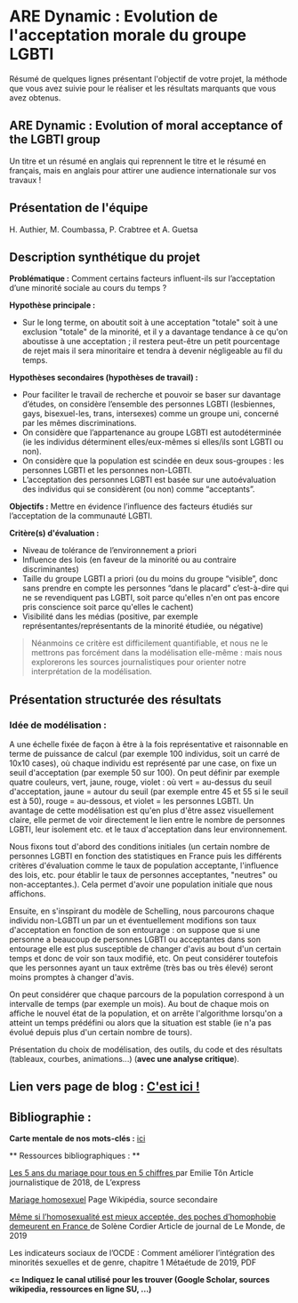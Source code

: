 # ARE Dynamic : Evolution de l'acceptation morale du groupe LGBTI

Résumé de quelques lignes présentant l'objectif de votre projet, la méthode que vous avez suivie pour le réaliser et les résultats marquants que vous avez obtenus.

## ARE Dynamic : Evolution of moral acceptance of the LGBTI group

Un titre et un résumé en anglais qui reprennent le titre et le résumé en français, mais en anglais pour attirer une audience internationale sur vos travaux !

## Présentation de l'équipe

H. Authier, M. Coumbassa, P. Crabtree et A. Guetsa


## Description synthétique du projet

**Problématique :** Comment certains facteurs influent-ils sur l’acceptation d’une minorité sociale au cours du temps ?

**Hypothèse principale :**

- Sur le long terme, on aboutit soit à une acceptation "totale" soit à une exclusion "totale" de la minorité, et il y a davantage tendance à ce qu'on aboutisse à une acceptation ; il restera peut-être un petit pourcentage de rejet mais il sera minoritaire et tendra à devenir négligeable au fil du temps.

**Hypothèses secondaires (hypothèses de travail) :** 

- Pour faciliter le travail de recherche et pouvoir se baser sur davantage d’études, on considère l’ensemble des personnes LGBTI (lesbiennes, gays, bisexuel-les, trans, intersexes) comme un groupe uni, concerné par les mêmes discriminations.
- On considère que l’appartenance au groupe LGBTI est autodéterminée (ie les individus déterminent elles/eux-mêmes si elles/ils sont LGBTI ou non).
- On considère que la population est scindée en deux sous-groupes : les personnes LGBTI et les personnes non-LGBTI.
- L’acceptation des personnes LGBTI est basée sur une autoévaluation des individus qui se considèrent (ou non) comme “acceptants”.

**Objectifs :**
Mettre en évidence l’influence des facteurs étudiés sur l’acceptation de la communauté LGBTI.

**Critère(s) d'évaluation :**
- Niveau de tolérance de l’environnement a priori
- Influence des lois (en faveur de la minorité ou au contraire discriminantes)
- Taille du groupe LGBTI a priori (ou du moins du groupe “visible”, donc sans prendre en compte les personnes “dans le placard” c’est-à-dire qui ne se revendiquent pas LGBTI, soit parce qu'elles n'en ont pas encore pris conscience soit parce qu'elles le cachent)
- Visibilité dans les médias (positive, par exemple représentantes/représentants de la minorité étudiée, ou négative)
> Néanmoins ce critère est difficilement quantifiable, et nous ne le mettrons pas forcément dans la modélisation elle-même : mais nous explorerons les sources journalistiques pour orienter notre interprétation de la modélisation.


## Présentation structurée des résultats
### Idée de modélisation :

A une échelle fixée de façon à être à la fois représentative et raisonnable en terme de puissance de calcul (par exemple 100 individus, soit un carré de 10x10 cases), où chaque individu est représenté par une case, on fixe un seuil d'acceptation (par exemple 50 sur 100). On peut définir par exemple quatre couleurs, vert, jaune, rouge, violet : où vert = au-dessus du seuil d'acceptation, jaune = autour du seuil (par exemple entre 45 et 55 si le seuil est à 50), rouge = au-dessous, et violet = les personnes LGBTI. Un avantage de cette modélisation est qu'en plus d'être assez visuellement claire, elle permet de voir directement le lien entre le nombre de personnes LGBTI, leur isolement etc. et le taux d'acceptation dans leur environnement.

Nous fixons tout d'abord des conditions initiales (un certain nombre de personnes LGBTI en fonction des statistiques en France puis les différents critères d'évaluation comme le taux de population acceptante, l'influence des lois, etc. pour établir le taux de personnes acceptantes, "neutres" ou non-acceptantes.). Cela permet d'avoir une population initiale que nous affichons.

Ensuite, en s'inspirant du modèle de Schelling, nous parcourons chaque individu non-LGBTI un par un et éventuellement modifions son taux d'acceptation en fonction de son entourage : on suppose que si une personne a beaucoup de personnes LGBTI ou acceptantes dans son entourage elle est plus susceptible de changer d'avis au bout d'un certain temps et donc de voir son taux modifié, etc. On peut considérer toutefois que les personnes ayant un taux extrême (très bas ou très élevé) seront moins promptes à changer d'avis.

On peut considérer que chaque parcours de la population correspond à un intervalle de temps (par exemple un mois). Au bout de chaque mois on affiche le nouvel état de la population, et on arrête l'algorithme lorsqu'on a atteint un temps prédéfini ou alors que la situation est stable (ie n'a pas évolué depuis plus d'un certain nombre de tours).

Présentation du choix de modélisation, des outils, du code et des résultats (tableaux, courbes, animations...) (**avec une analyse critique**).

## Lien vers page de blog : <a href="blog.md"> C'est ici ! </a>

## Bibliographie :

**Carte mentale de nos mots-clés :** <a href="carte mentale v2.png">ici </a> 

** Ressources bibliographiques : **

<a href="https://www.lexpress.fr/actualite/societe/les-5-ans-du-mariage-pour-tous-en-5-chiffres_2001646.html"> Les 5 ans du mariage pour tous en 5 chiffres </a> par Emilie Tôn
Article journalistique de 2018, de L’express

<a href=https://fr.wikipedia.org/wiki/Mariage_homosexuel> Mariage homosexuel</a> 
Page Wikipédia, source secondaire 
 
<a href="https://www.lemonde.fr/societe/article/2019/06/26/meme-si-l-homosexualite-est-mieux-acceptee-des-poches-d-homophobie-demeurent-en-france_5481512_3224.html"> Même si l’homosexualité est mieux acceptée, des poches d’homophobie demeurent en France </a> de Solène Cordier
Article de journal de Le Monde, de 2019

Les indicateurs sociaux de l’OCDE : Comment améliorer l’intégration des minorités sexuelles et de genre, chapitre 1 
Métaétude de 2019, PDF

**<= Indiquez le canal utilisé pour les trouver (Google Scholar, sources wikipedia, ressources en ligne SU, ...)**
